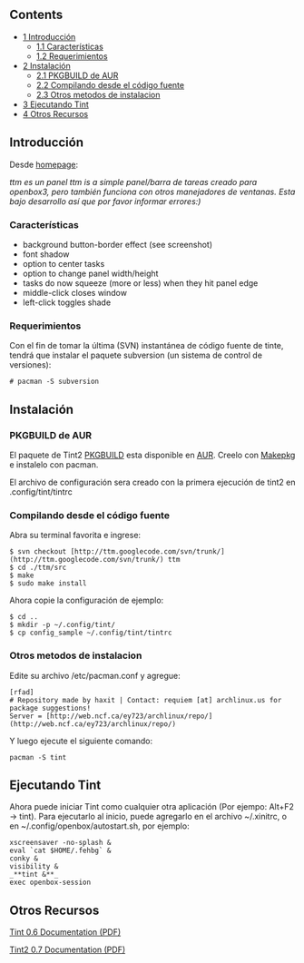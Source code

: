 ## Contents

*   [1 Introducción](#Introducci.C3.B3n)
    *   [1.1 Características](#Caracter.C3.ADsticas)
    *   [1.2 Requerimientos](#Requerimientos)
*   [2 Instalación](#Instalaci.C3.B3n)
    *   [2.1 PKGBUILD de AUR](#PKGBUILD_de_AUR)
    *   [2.2 Compilando desde el código fuente](#Compilando_desde_el_c.C3.B3digo_fuente)
    *   [2.3 Otros metodos de instalacion](#Otros_metodos_de_instalacion)
*   [3 Ejecutando Tint](#Ejecutando_Tint)
*   [4 Otros Recursos](#Otros_Recursos)

## Introducción

Desde [homepage](http://code.google.com/p/ttm/):

_ttm es un panel_ _ttm is a simple panel/barra de tareas creado para openbox3, pero también funciona con otros manejadores de ventanas. Esta bajo desarrollo así que por favor informar errores:)_

### Características

*   background button-border effect (see screenshot)
*   font shadow
*   option to center tasks
*   option to change panel width/height
*   tasks do now squeeze (more or less) when they hit panel edge
*   middle-click closes window
*   left-click toggles shade

### Requerimientos

Con el fin de tomar la última (SVN) instantánea de código fuente de tinte, tendrá que instalar el paquete subversion (un sistema de control de versiones):

```
# pacman -S subversion

```

## Instalación

### PKGBUILD de AUR

El paquete de Tint2 [PKGBUILD](https://aur.archlinux.org/packages.php?ID=40739) esta disponible en [AUR](/index.php/AUR "AUR"). Creelo con [Makepkg](/index.php/Makepkg "Makepkg") e instalelo con pacman.

El archivo de configuración sera creado con la primera ejecución de tint2 en .config/tint/tintrc

### Compilando desde el código fuente

Abra su terminal favorita e ingrese:

```
$ svn checkout [http://ttm.googlecode.com/svn/trunk/](http://ttm.googlecode.com/svn/trunk/) ttm
$ cd ./ttm/src
$ make
$ sudo make install

```

Ahora copie la configuración de ejemplo:

```
$ cd ..
$ mkdir -p ~/.config/tint/
$ cp config_sample ~/.config/tint/tintrc

```

### Otros metodos de instalacion

Edite su archivo /etc/pacman.conf y agregue:

```
[rfad]
# Repository made by haxit | Contact: requiem [at] archlinux.us for package suggestions!
Server = [http://web.ncf.ca/ey723/archlinux/repo/](http://web.ncf.ca/ey723/archlinux/repo/)

```

Y luego ejecute el siguiente comando:

```
pacman -S tint

```

## Ejecutando Tint

Ahora puede iniciar Tint como cualquier otra aplicación (Por ejempo: Alt+F2 -> tint). Para ejecutarlo al inicio, puede agregarlo en el archivo ~/.xinitrc, o en ~/.config/openbox/autostart.sh, por ejemplo:

```
xscreensaver -no-splash &
eval `cat $HOME/.fehbg` &
conky &
visibility &
_**tint &**_
exec openbox-session

```

## Otros Recursos

[Tint 0.6 Documentation (PDF)](http://tint2.googlecode.com/files/tint-0.6.pdf)

[Tint2 0.7 Documentation (PDF)](http://tint2.googlecode.com/files/tint2-0.7.pdf)